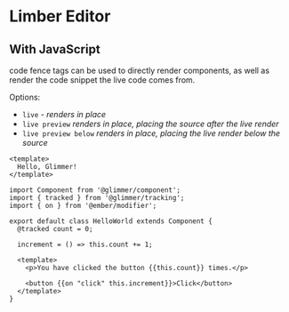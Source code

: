 # Limber Editor

## With JavaScript

code fence tags can be used to directly render components,
as well as render the code snippet the live code comes from.

Options:

 - `live` - _renders in place_
 - `live preview` _renders in place, placing the source after the live render_
 - `live preview below` _renders in place, placing the live render below the source_

```gjs live
<template>
  Hello, Glimmer!
</template>
```

```gjs live preview
import Component from '@glimmer/component';
import { tracked } from '@glimmer/tracking';
import { on } from '@ember/modifier';

export default class HelloWorld extends Component {
  @tracked count = 0;

  increment = () => this.count += 1;

  <template>
    <p>You have clicked the button {{this.count}} times.</p>

    <button {{on "click" this.increment}}>Click</button>
  </template>
}
```
